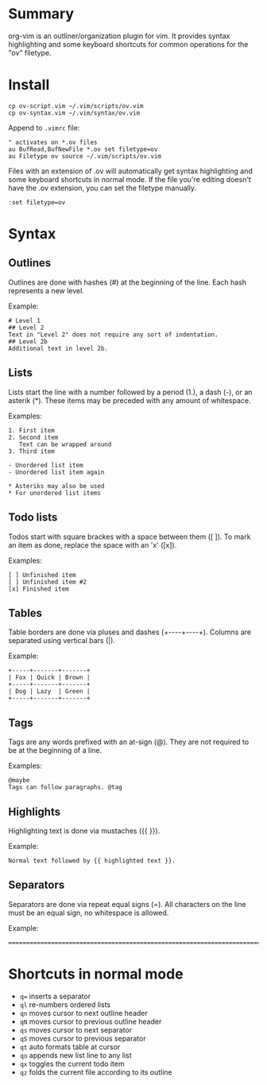 Summary
=======

org-vim is an outliner/organization plugin for vim.  It provides syntax
highlighting and some keyboard shortcuts for common operations for the
"ov" filetype.

Install
=======

    cp ov-script.vim ~/.vim/scripts/ov.vim
    cp ov-syntax.vim ~/.vim/syntax/ov.vim

Append to `.vimrc` file:

    " activates on *.ov files
    au BufRead,BufNewFile *.ov set filetype=ov
    au Filetype ov source ~/.vim/scripts/ov.vim

Files with an extension of .ov will automatically get syntax highlighting and
some keyboard shortcuts in normal mode.  If the file you're editing doesn't have
the .ov extension, you can set the filetype manually.

    :set filetype=ov

Syntax
======

## Outlines

Outlines are done with hashes (#) at the beginning of the line.  Each hash
represents a new level.

Example:

    # Level 1
    ## Level 2
    Text in "Level 2" does not require any sort of indentation.
    ## Level 2b
    Additional text in level 2b.

## Lists

Lists start the line with a number followed by a period (1.), a dash (-),
or an asterik (*).  These items may be preceded with any amount of whitespace.

Examples:

    1. First item
    2. Second item
       Text can be wrapped around
    3. Third item

    - Unordered list item
    - Unordered list item again

    * Asteriks may also be used
    * For unordered list items

## Todo lists
Todos start with square brackes with a space between them ([ ]).  To mark
an item as done, replace the space with an 'x' ([x]).

Examples:

    [ ] Unfinished item
    [ ] Unfinished item #2
    [x] Finished item

## Tables

Table borders are done via pluses and dashes (+----+----+).  Columns are
separated using vertical bars (|).

Example:

    +-----+-------+-------+
    | Fox | Quick | Brown |
    +-----+-------+-------+
    | Dog | Lazy  | Green |
    +-----+-------+-------+

## Tags

Tags are any words prefixed with an at-sign (@).  They are not required to be
at the beginning of a line.

Examples:

    @maybe
    Tags can follow paragraphs. @tag

## Highlights

Highlighting text is done via mustaches ({{ }}).

Example:

    Normal text followed by {{ highlighted text }}.

## Separators
Separators are done via repeat equal signs (=).  All characters on the line must
be an equal sign, no whitespace is allowed.

Example:

    ============================================================================

Shortcuts in normal mode
========================

* `q=` inserts a separator
* `ql` re-numbers ordered lists
* `qn` moves cursor to next outline header
* `qN` moves cursor to previous outline header
* `qs` moves cursor to next separator
* `qS` moves cursor to previous separator
* `qt` auto formats table at cursor
* `qo` appends new list line to any list
* `qx` toggles the current todo item
* `qz` folds the current file according to its outline
